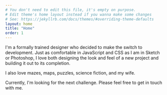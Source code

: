 ```yaml
---
# You don't need to edit this file, it's empty on purpose.
# Edit theme's home layout instead if you wanna make some changes
# See: https://jekyllrb.com/docs/themes/#overriding-theme-defaults
layout: home
title: "Home"
order: 1
---
```


I'm a formally trained designer who decided to make the switch to development. Just as comfortable in JavaScript and CSS as I am in Sketch or Photoshop, I love both designing the look and feel of a new project and building it out to its completion.

I also love mazes, maps, puzzles, science fiction, and my wife.

Currently, I'm looking for the next challenge. Please feel free to get in touch with me.
